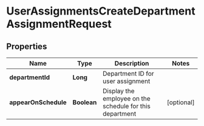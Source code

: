 

# UserAssignmentsCreateDepartmentAssignmentRequest


## Properties

| Name | Type | Description | Notes |
|------------ | ------------- | ------------- | -------------|
|**departmentId** | **Long** | Department ID for user assignment |  |
|**appearOnSchedule** | **Boolean** | Display the employee on the schedule for this department |  [optional] |



